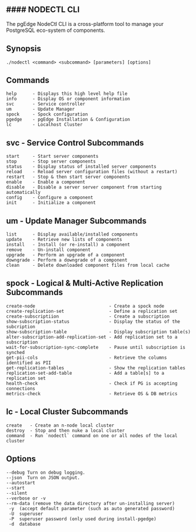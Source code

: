 
## #### NODECTL CLI ######################################################
The pgEdge NodeCtl CLI is a cross-platform tool to manage your 
PostgreSQL eco-system of components.

## Synopsis
```
./nodectl <command> <subcommand> [parameters] [options] 
```

## Commands
```
help      - Displays this high level help file
info      - Display OS or component information
svc       - Service controller
um        - Update Manager
spock     - Spock configuration
pgedge    - pgEdge Installation & Configuration
lc        - Localhost Cluster
```

## svc - Service Control Subcommands
```
start     - Start server components
stop      - Stop server components
status    - Display status of installed server components
reload    - Reload server configuration files (without a restart)
restart   - Stop & then start server components
enable    - Enable a component
disable   - Disable a server server component from starting automatically
config    - Configure a component
init      - Initialize a component
```

## um - Update Manager Subcommands 
```
list      - Display available/installed components 
update    - Retrieve new lists of components
install   - Install (or re-install) a component  
remove    - Un-install component
upgrade   - Perform an upgrade of a component
downgrade - Perform a downgrade of a component
clean     - Delete downloaded component files from local cache
```

## spock - Logical & Multi-Active Replication Subcommands
```
create-node                            - Create a spock node
create-replication-set                 - Define a replication set
create-subscriptiion                   - Create a subscription
show-subscription-status               - Display the status of the subcription
show-subscription-table                - Display subscription table(s)
alter-subscription-add-replication-set - Add replication set to a subscription
wait-for-subscription-sync-complete    - Pause until subscription is synched
get-pii-cols                           - Retrieve the columns identified as PII
get-replication-tables                 - Show the replication tables
replication-set-add-table              - Add a table[s] to a replication set
health-check                           - Check if PG is accepting connections
metrics-check                          - Retrieve OS & DB metrics
```

## lc - Local Cluster Subcommands
```
create   - Create an n-node local cluster
destroy  - Stop and then nuke a local cluster
command  - Run `nodectl` command on one or all nodes of the local cluster
```

## Options
```
--debug Turn on debug logging.
--json  Turn on JSON output.
--autostart
--start
--silent
--verbose or -v
--rm-data (remove the data directory after un-installing server)
 -y  (accept default parameter (such as auto generated password)
 -U  superuser
 -P  superuser password (only used during install-pgedge)
 -d  database
```
